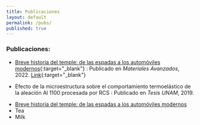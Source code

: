 ```yaml
---
title: Publicaciones
layout: default
permalink: /pubs/
published: true
---
```




### Publicaciones:

* [Breve historia del temple: de las espadas a los automóviles modernos](https://www.iim.unam.mx/MA/36){:target="_blank"}
:   Publicado en _Materiales Avanzados_, 2022.
[Link](https://www.iim.unam.mx/MA/36){:target="_blank"}

* Efecto de la microestructura sobre el comportamiento termoelástico de la aleación Al 1100 procesada por RCS
:   Publicado en _Tesis UNAM_, 2019. 

<ul>
  <li>
    <a href="https://www.iim.unam.mx/MA/36" target="_blank">Breve historia del temple: de las espadas a los automóviles modernos</a>
  </li>
  <li>Tea</li>
  <li>Milk</li>
</ul>
